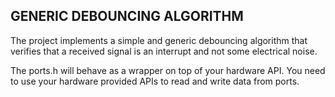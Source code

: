 GENERIC DEBOUNCING ALGORITHM
----------------------------

The project implements a simple and generic debouncing algorithm that verifies that
a received signal is an interrupt and not some electrical noise.

The ports.h will behave as a wrapper on top of your hardware API. You need to use
your hardware provided APIs to read and write data from ports.